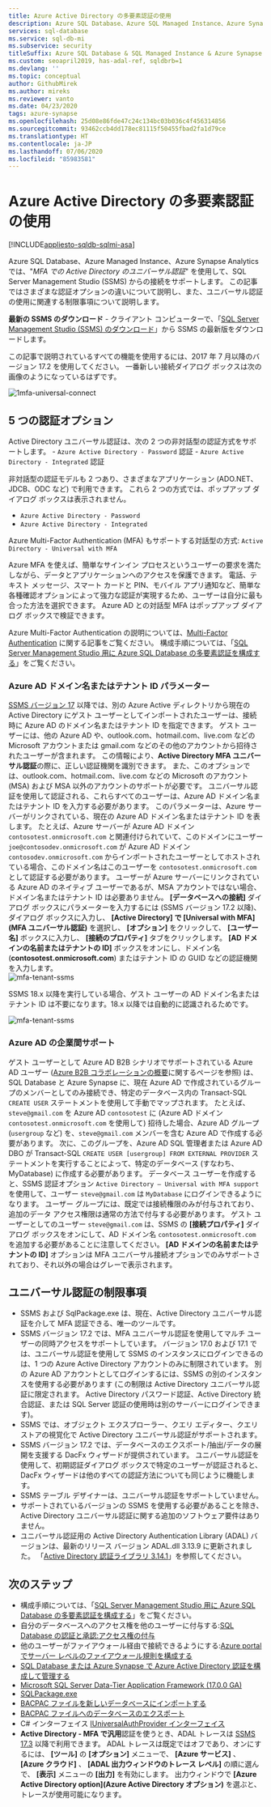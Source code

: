 ```yaml
---
title: Azure Active Directory の多要素認証の使用
description: Azure SQL Database、Azure SQL Managed Instance、Azure Synapse Analytics では、Active Directory のユニバーサル認証を使用して、SQL Server Management Studio (SSMS) からの接続をサポートします。
services: sql-database
ms.service: sql-db-mi
ms.subservice: security
titleSuffix: Azure SQL Database & SQL Managed Instance & Azure Synapse Analytics
ms.custom: seoapril2019, has-adal-ref, sqldbrb=1
ms.devlang: ''
ms.topic: conceptual
author: GithubMirek
ms.author: mireks
ms.reviewer: vanto
ms.date: 04/23/2020
tags: azure-synapse
ms.openlocfilehash: 25d08e86fde47c24c134bc03b036c4f456314856
ms.sourcegitcommit: 93462ccb4dd178ec81115f50455fbad2fa1d79ce
ms.translationtype: HT
ms.contentlocale: ja-JP
ms.lasthandoff: 07/06/2020
ms.locfileid: "85983581"
---
```

# <a name="using-multi-factor-azure-active-directory-authentication"></a>Azure Active Directory の多要素認証の使用
[!INCLUDE[appliesto-sqldb-sqlmi-asa](../includes/appliesto-sqldb-sqlmi-asa.md)]

Azure SQL Database、Azure Managed Instance、Azure Synapse Analytics では、"*MFA での Active Directory のユニバーサル認証*" を使用して、SQL Server Management Studio (SSMS) からの接続をサポートします。 この記事ではさまざまな認証オプションの違いについて説明し、また、ユニバーサル認証の使用に関連する制限事項について説明します。

**最新の SSMS のダウンロード** - クライアント コンピューターで、「[SQL Server Management Studio (SSMS) のダウンロード](https://msdn.microsoft.com/library/mt238290.aspx)」から SSMS の最新版をダウンロードします。

この記事で説明されているすべての機能を使用するには、2017 年 7 月以降のバージョン 17.2 を使用してください。 一番新しい接続ダイアログ ボックスは次の画像のようになっているはずです。

  ![1mfa-universal-connect](./media/authentication-mfa-ssms-overview/1mfa-universal-connect.png "[ユーザー名] ボックスへの入力を完了します。")  

## <a name="the-five-authentication-options"></a>5 つの認証オプション  

Active Directory ユニバーサル認証は、次の 2 つの非対話型の認証方式をサポートします。
    - `Azure Active Directory - Password` 認証
    - `Azure Active Directory - Integrated` 認証

非対話型の認証モデルも 2 つあり、さまざまなアプリケーション (ADO.NET、JDCB、ODC など) で利用できます。 これら 2 つの方式では、ポップアップ ダイアログ ボックスは表示されません。

- `Azure Active Directory - Password`
- `Azure Active Directory - Integrated`

Azure Multi-Factor Authentication (MFA) もサポートする対話型の方式: `Active Directory - Universal with MFA`

Azure MFA を使えば、簡単なサインイン プロセスというユーザーの要求を満たしながら、データとアプリケーションへのアクセスを保護できます。 電話、テキスト メッセージ、スマート カードと PIN、モバイル アプリ通知など、簡単な各種確認オプションによって強力な認証が実現するため、ユーザーは自分に最も合った方法を選択できます。 Azure AD との対話型 MFA はポップアップ ダイアログ ボックスで検証できます。

Azure Multi-Factor Authentication の説明については、[Multi-Factor Authentication](../../active-directory/authentication/multi-factor-authentication.md) に関する記事をご覧ください。
構成手順については、「[SQL Server Management Studio 用に Azure SQL Database の多要素認証を構成する](authentication-mfa-ssms-configure.md)」をご覧ください。

### <a name="azure-ad-domain-name-or-tenant-id-parameter"></a>Azure AD ドメイン名またはテナント ID パラメーター

[SSMS バージョン 17](https://docs.microsoft.com/sql/ssms/download-sql-server-management-studio-ssms) 以降では、別の Azure Active ディレクトリから現在の Active Directory にゲスト ユーザーとしてインポートされたユーザーは、接続時に Azure AD のドメイン名またはテナント ID を指定できます。 ゲスト ユーザーには、他の Azure AD や、outlook.com、hotmail.com、live.com などの Microsoft アカウントまたは gmail.com などのその他のアカウントから招待されたユーザーが含まれます。 この情報により、**Active Directory MFA ユニバーサル認証**の際に、正しい認証機関を識別できます。 また、このオプションでは、outlook.com、hotmail.com、live.com などの Microsoft のアカウント (MSA) および MSA 以外のアカウントのサポートが必要です。 ユニバーサル認証を使用して認証される、これらすべてのユーザーは、Azure AD ドメイン名またはテナント ID を入力する必要があります。 このパラメーターは、Azure サーバーがリンクされている、現在の Azure AD ドメイン名またはテナント ID を表します。 たとえば、Azure サーバーが Azure AD ドメイン `contosotest.onmicrosoft.com` と関連付けられていて、このドメインにユーザー `joe@contosodev.onmicrosoft.com` が Azure AD ドメイン `contosodev.onmicrosoft.com` からインポートされたユーザーとしてホストされている場合、このドメイン名はこのユーザーを `contosotest.onmicrosoft.com` として認証する必要があります。 ユーザーが Azure サーバーにリンクされている Azure AD のネイティブ ユーザーであるが、MSA アカウントではない場合、ドメイン名またはテナント ID は必要ありません。 **[データベースへの接続]** ダイアログ ボックスにパラメーターを入力するには (SSMS バージョン 17.2 以降)、ダイアログ ボックスに入力し、 **[Active Directory] で [Universal with MFA]\(MFA ユニバーサル認証\)** を選択し、 **[オプション]** をクリックして、 **[ユーザー名]** ボックスに入力し、 **[接続のプロパティ]** タブをクリックします。 **[AD ドメインの名前またはテナントの ID]** ボックスをオンにし、ドメイン名 (**contosotest.onmicrosoft.com**) またはテナント ID の GUID などの認証機関を入力します。  
   ![mfa-tenant-ssms](./media/authentication-mfa-ssms-overview/mfa-tenant-ssms.png)

SSMS 18.x 以降を実行している場合、ゲスト ユーザーの AD ドメイン名またはテナント ID は不要になります。18.x 以降では自動的に認識されるためです。

   ![mfa-tenant-ssms](./media/authentication-mfa-ssms-overview/mfa-no-tenant-ssms.png)

### <a name="azure-ad-business-to-business-support"></a>Azure AD の企業間サポート

ゲスト ユーザーとして Azure AD B2B シナリオでサポートされている Azure AD ユーザー ([Azure B2B コラボレーションの概要](../../active-directory/active-directory-b2b-what-is-azure-ad-b2b.md)に関するページを参照) は、SQL Database と Azure Synapse に、現在 Azure AD で作成されているグループのメンバーとしてのみ接続でき、特定のデータベース内の Transact-SQL `CREATE USER` ステートメントを使用して手動でマップされます。 たとえば、`steve@gmail.com` を Azure AD `contosotest` に (Azure AD ドメイン `contosotest.onmicrosoft.com` を使用して) 招待した場合、Azure AD グループ (`usergroup` など) を、`steve@gmail.com` メンバーを含む Azure AD で作成する必要があります。 次に、このグループを、Azure AD SQL 管理者または Azure AD DBO が Transact-SQL `CREATE USER [usergroup] FROM EXTERNAL PROVIDER` ステートメントを実行することによって、特定のデータベース (すなわち、MyDatabase) に作成する必要があります。 データベース ユーザーを作成すると、SSMS 認証オプション `Active Directory – Universal with MFA support` を使用して、ユーザー `steve@gmail.com` は `MyDatabase` にログインできるようになります。 ユーザー グループには、既定では接続権限のみが付与されており、追加のデータ アクセス権限は通常の方法で付与する必要があります。 ゲスト ユーザーとしてのユーザー `steve@gmail.com` は、SSMS の **[接続プロパティ]** ダイアログ ボックスをオンにして、AD ドメイン名 `contosotest.onmicrosoft.com` を追加する必要があることに注意してください。 **[AD ドメインの名前またはテナントの ID]** オプションは MFA ユニバーサル接続オプションでのみサポートされており、それ以外の場合はグレーで表示されます。

## <a name="universal-authentication-limitations"></a>ユニバーサル認証の制限事項

- SSMS および SqlPackage.exe は、現在、Active Directory ユニバーサル認証を介して MFA 認証できる、唯一のツールです。
- SSMS バージョン 17.2 では、MFA ユニバーサル認証を使用してマルチ ユーザーの同時アクセスをサポートしています。 バージョン 17.0 および 17.1 では、ユニバーサル認証を使用して SSMS のインスタンスにログインできるのは、1 つの Azure Active Directory アカウントのみに制限されています。 別の Azure AD アカウントとしてログインするには、SSMS の別のインスタンスを使用する必要があります (この制限は Active Directory ユニバーサル認証に限定されます。 Active Directory パスワード認証、Active Directory 統合認証、または SQL Server 認証の使用時は別のサーバーにログインできます)。
- SSMS では、オブジェクト エクスプローラー、クエリ エディター、クエリ ストアの視覚化で Active Directory ユニバーサル認証がサポートされます。
- SSMS バージョン 17.2 では、データベースのエクスポート/抽出/データの展開を支援する DacFx ウィザードが提供されています。 ユニバーサル認証を使用して、初期認証ダイアログ ボックスで特定のユーザーが認証されると、DacFx ウィザードは他のすべての認証方法についても同じように機能します。
- SSMS テーブル デザイナーは、ユニバーサル認証をサポートしていません。
- サポートされているバージョンの SSMS を使用する必要があることを除き、Active Directory ユニバーサル認証に関する追加のソフトウェア要件はありません。  
- ユニバーサル認証用の Active Directory Authentication Library (ADAL) バージョンは、最新のリリース バージョン ADAL.dll 3.13.9 に更新されました。 「[Active Directory 認証ライブラリ 3.14.1](https://www.nuget.org/packages/Microsoft.IdentityModel.Clients.ActiveDirectory/)」を参照してください。  

## <a name="next-steps"></a>次のステップ

- 構成手順については、「[SQL Server Management Studio 用に Azure SQL Database の多要素認証を構成する](authentication-mfa-ssms-configure.md)」をご覧ください。
- 自分のデータベースへのアクセス権を他のユーザーに付与する:[SQL Database の認証と承認:アクセス権の付与](logins-create-manage.md)  
- 他のユーザーがファイアウォール経由で接続できるようにする:[Azure portal でサーバー レベルのファイアウォール規則を構成する](firewall-configure.md)  
- [SQL Database または Azure Synapse で Azure Active Directory 認証を構成して管理する](authentication-aad-configure.md)  
- [Microsoft SQL Server Data-Tier Application Framework (17.0.0 GA)](https://www.microsoft.com/download/details.aspx?id=55088)  
- [SQLPackage.exe](https://docs.microsoft.com/sql/tools/sqlpackage)  
- [BACPAC ファイルを新しいデータベースにインポートする](database-import.md)  
- [BACPAC ファイルへのデータベースのエクスポート](database-export.md)  
- C# インターフェイス [IUniversalAuthProvider インターフェイス](https://msdn.microsoft.com/library/microsoft.sqlserver.dac.iuniversalauthprovider.aspx)  
- **Active Directory - MFA で汎用**認証を使うとき、ADAL トレースは [SSMS 17.3](https://docs.microsoft.com/sql/ssms/download-sql-server-management-studio-ssms) 以降で利用できます。 ADAL トレースは既定ではオフであり、オンにするには、 **[ツール]** の **[オプション]** メニューで、 **[Azure サービス]** 、 **[Azure クラウド]** 、 **[ADAL 出力ウィンドウのトレース レベル]** の順に選んで、 **[表示]** メニューの **[出力]** を有効にします。 出力ウィンドウで **[Azure Active Directory option]\(Azure Active Directory オプション\)** を選ぶと、トレースが使用可能になります。  
